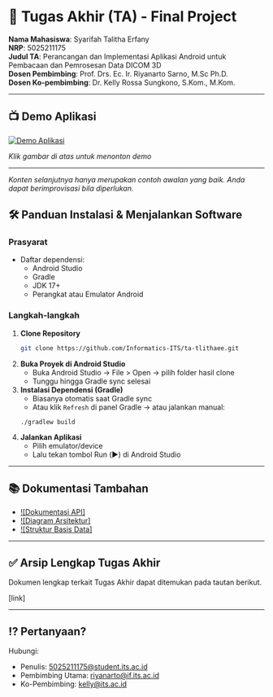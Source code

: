 # 🏁 Tugas Akhir (TA) - Final Project

**Nama Mahasiswa**: Syarifah Talitha Erfany  
**NRP**: 5025211175  
**Judul TA**: Perancangan dan Implementasi Aplikasi Android untuk Pembacaan dan Pemrosesan Data DICOM 3D  
**Dosen Pembimbing**: Prof. Drs. Ec. Ir. Riyanarto Sarno, M.Sc Ph.D.  
**Dosen Ko-pembimbing**: Dr. Kelly Rossa Sungkono, S.Kom., M.Kom.

---

## 📺 Demo Aplikasi  
[![Demo Aplikasi](https://i.imgur.com/Emkvd0M.jpeg)](https://www.youtube.com/watch?v=PF0SI7b-NIQ)  

*Klik gambar di atas untuk menonton demo*

---

*Konten selanjutnya hanya merupakan contoh awalan yang baik. Anda dapat berimprovisasi bila diperlukan.*

## 🛠 Panduan Instalasi & Menjalankan Software  

### Prasyarat  
- Daftar dependensi:
  - Android Studio
  - Gradle
  - JDK 17+
  - Perangkat atau Emulator Android

### Langkah-langkah  
1. **Clone Repository**  
   ```bash
   git clone https://github.com/Informatics-ITS/ta-tlithaee.git
   ```
2. **Buka Proyek di Android Studio**
   - Buka Android Studio → File > Open → pilih folder hasil clone
   - Tunggu hingga Gradle sync selesai
3. **Instalasi Dependensi (Gradle)**
   - Biasanya otomatis saat Gradle sync
   - Atau klik `Refresh` di panel Gradle → atau jalankan manual:
   ```
   ./gradlew build
   ```
4. **Jalankan Aplikasi**
   - Pilih emulator/device
   - Lalu tekan tombol Run (▶️) di Android Studio

---

## 📚 Dokumentasi Tambahan

- [![Dokumentasi API]](docs/api.md)
- [![Diagram Arsitektur]](docs/architecture.png)
- [![Struktur Basis Data]](docs/database_schema.sql)

---

## ✅ Arsip Lengkap Tugas Akhir

Dokumen lengkap terkait Tugas Akhir dapat ditemukan pada tautan berikut.

[link]

---

## ⁉️ Pertanyaan?

Hubungi:
- Penulis: 5025211175@student.its.ac.id
- Pembimbing Utama: riyanarto@if.its.ac.id
- Ko-Pembimbing:  kelly@its.ac.id
